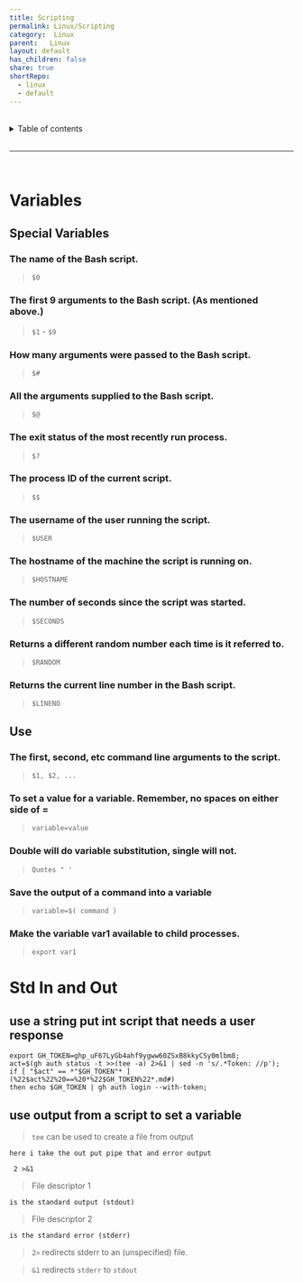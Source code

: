 ```yaml
---  
title: Scripting    
permalink: Linux/Scripting    
category:  Linux    
parent:   Linux    
layout: default    
has_children: false    
share: true    
shortRepo:    
  - linux    
  - default    
---  
```

    
    
<br/>    
    
<details markdown="block">    
<summary>    
Table of contents    
</summary>    
{: .text-delta }    
1. TOC    
{:toc}    
</details>    
    
<br/>    
    
***    
    
<br/>    
    
# Variables    
    
## Special Variables    
    
### The name of the Bash script.    
    
> ```$0```    
    
### The first 9 arguments to the Bash script. (As mentioned above.)    
    
> ```$1``` - ```$9```    
    
### How many arguments were passed to the Bash script.    
    
> ```$#```    
    
### All the arguments supplied to the Bash script.    
    
> ```$@```    
    
### The exit status of the most recently run process.    
    
> ```$?```    
    
### The process ID of the current script.    
    
> ```$$```    
    
### The username of the user running the script.    
    
> ```$USER```    
    
### The hostname of the machine the script is running on.    
    
> ```$HOSTNAME```    
    
### The number of seconds since the script was started.    
    
> ```$SECONDS```    
    
### Returns a different random number each time is it referred to.    
    
> ```$RANDOM```    
    
### Returns the current line number in the Bash script.    
    
> ```$LINENO```    
    
## Use    
    
### The first, second, etc command line arguments to the script.    
    
> ```$1, $2, ...```    
    
### To set a value for a variable. Remember, no spaces on either side of =    
    
> ```variable=value```    
    
### Double will do variable substitution, single will not.    
    
> ```Quotes " '```    
    
### Save the output of a command into a variable    
    
> ```variable=$( command )```    
    
### Make the variable var1 available to child processes.    
    
> ```export var1```    
    
# Std In and Out    
    
## use a string put int script that needs a user response    
    
```shell    
export GH_TOKEN=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;    
act=$(gh auth status -t >>(tee -a) 2>&1 | sed -n 's/.*Token: //p');    
if [ "$act" == *"$GH_TOKEN"* ](%22$act%22%20==%20*%22$GH_TOKEN%22*.md#)    
then echo $GH_TOKEN | gh auth login --with-token;      
```    
    
## use output from a script to set a variable    
    
> ```tee``` can be used to create a file from output    
    
`here i take the out put pipe that and error output`    
    
```shell    
 2 >&1    
```    
    
> File descriptor 1    
    
`is the standard output (stdout)`    
    
> File descriptor 2    
    
`is the standard error (stderr)`    
    
> ```2>``` redirects stderr to an (unspecified) file.    
    
> ```&1``` redirects ```stderr``` to ```stdout```  